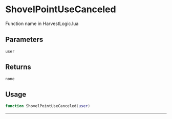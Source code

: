 # ShovelPointUseCanceled
Function name in HarvestLogic.lua
## Parameters
`user`
## Returns
`none`
## Usage
```lua
function ShovelPointUseCanceled(user)
```
---

